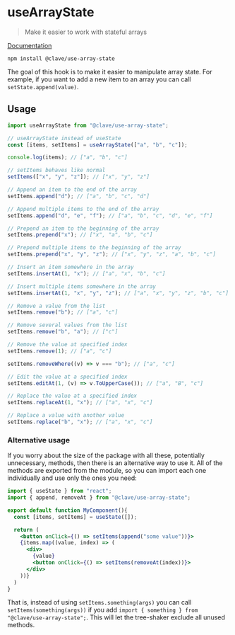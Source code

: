 # useArrayState

> Make it easier to work with stateful arrays

[Documentation](https://claveconsulting.github.io/react-hooks/use-array-state)

```shell
npm install @clave/use-array-state
```

The goal of this hook is to make it easier to manipulate array state. For example, if you want to add a new item to an array you can call `setState.append(value)`.

## Usage

```jsx
import useArrayState from "@clave/use-array-state";

// useArrayState instead of useState
const [items, setItems] = useArrayState(["a", "b", "c"]);

console.log(items); // ["a", "b", "c"]

// setItems behaves like normal
setItems(["x", "y", "z"]); // ["x", "y", "z"]

// Append an item to the end of the array
setItems.append("d"); // ["a", "b", "c", "d"]

// Append multiple items to the end of the array
setItems.append("d", "e", "f"); // ["a", "b", "c", "d", "e", "f"]

// Prepend an item to the beginning of the array
setItems.prepend("x"); // ["x", "a", "b", "c"]

// Prepend multiple items to the beginning of the array
setItems.prepend("x", "y", "z"); // ["x", "y", "z", "a", "b", "c"]

// Insert an item somewhere in the array
setItems.insertAt(1, "x"); // ["a", "x", "b", "c"]

// Insert multiple items somewhere in the array
setItems.insertAt(1, "x", "y", "z"); // ["a", "x", "y", "z", "b", "c"]

// Remove a value from the list
setItems.remove("b"); // ["a", "c"]

// Remove several values from the list
setItems.remove("b", "a"); // ["c"]

// Remove the value at specified index
setItems.remove(1); // ["a", "c"]

setItems.removeWhere((v) => v === "b"); // ["a", "c"]

// Edit the value at a specified index
setItems.editAt(1, (v) => v.ToUpperCase()); // ["a", "B", "c"]

// Replace the value at a specified index
setItems.replaceAt(1, "x"); // ["a", "x", "c"]

// Replace a value with another value
setItems.replace("b", "x"); // ["a", "x", "c"]
```

### Alternative usage

If you worry about the size of the package with all these, potentially unnecessary, methods, then there is an alternative way to use it. All of the methods are exported from the module, so you can import each one individually and use only the ones you need:

```jsx
import { useState } from "react";
import { append, removeAt } from "@clave/use-array-state";

export default function MyComponent(){
  const [items, setItems] = useState([]);

  return (
    <button onClick={() => setItems(append("some value"))}>
    {items.map((value, index) => (
      <div>
        {value}
        <button onClick={() => setItems(removeAt(index))}>
      </div>
    ))}
  )
}

```

That is, instead of using `setItems.something(args)` you can call `setItems(something(args))` if you add `import { something } from "@clave/use-array-state";`. This will let the tree-shaker exclude all unused methods.
